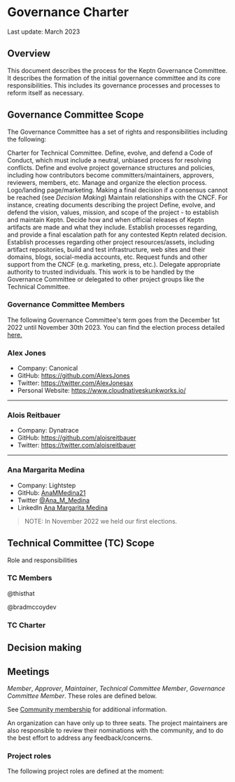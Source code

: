 # Governance Charter

 Last update: March 2023

 ## Overview

 This document describes the process for the Keptn Governance Committee.
 It describes the formation of the initial governance committee and its core responsibilities.
 This includes its governance processes and processes to reform itself as necessary.


 ## Governance Committee Scope


 The Governance Committee has a set of rights and responsibilities including the following:

 Charter for Technical Committee.
 Define, evolve, and defend a Code of Conduct, which must include a neutral, unbiased process for resolving conflicts.
 Define and evolve project governance structures and policies, including how contributors become committers/maintainers, approvers, reviewers, members, etc.
 Manage and organize the election process.
 Logo/landing page/marketing.
 Making a final decision if a consensus cannot be reached (see _Decision Making_)
 Maintain relationships with the CNCF. For instance, creating documents describing the project
 Define, evolve, and defend the vision, values, mission, and scope of the project - to establish and maintain Keptn.
 Decide how and when official releases of Keptn artifacts are made and what they include.
 Establish processes regarding, and provide a final escalation path for any contested Keptn related decision.
 Establish processes regarding other project resources/assets, including artifact repositories, build and test infrastructure, web sites and their domains, blogs, social-media accounts, etc.
 Request funds and other support from the CNCF (e.g. marketing, press, etc.).
 Delegate appropriate authority to trusted individuals.
 This work is to be handled by the Governance Committee or delegated to other project groups like the Technical Committee.


 ### Governance Committee Members

 The following Governance Committee's term goes from the December 1st 2022 until November 30th 2023.
 You can find the election process detailed [here.](https://github.com/keptn/community/blob/main/elections/2022/governance-committee-election.md)

 ### Alex Jones

 - Company: Canonical
 - GitHub: https://github.com/AlexsJones
 - Twitter: https://twitter.com/AlexJonesax
 - Personal Website: https://www.cloudnativeskunkworks.io/

 ---

 ### Alois Reitbauer

 - Company: Dynatrace
 - GitHub: https://github.com/aloisreitbauer
 - Twitter: https://twitter.com/aloisreitbauer

 ---

 ### Ana Margarita Medina

 - Company: Lightstep
 - GitHub: [AnaMMedina21](https://github.com/AnaMMedina21)
 - Twitter [@Ana_M_Medina](https://twitter.com/Ana_M_Medina)
 - LinkedIn [Ana Margarita Medina](https://www.linkedin.com/in/anammedina/)

 
 > NOTE:
 > In November 2022 we held our first elections.

 ## Technical Committee (TC) Scope

 Role and responsibilities


 ### TC Members
 
 @thisthat
 
 @bradmccoydev 



 ### TC Charter



 ## Decision making



 ## Meetings
 _Member_,
 _Approver_,
 _Maintainer_,
 _Technical Committee Member_,
 _Governance Committee Member_.
 These roles are defined below.

 See [Community membership](./COMMUNITY_MEMBERSHIP.md) for additional information.





 An organization can have only up to three seats.
 The project maintainers are also responsible to review their nominations with the community,
 and to do the best effort to address any feedback/concerns.


 ### Project roles

 The following project roles are defined at the moment:
